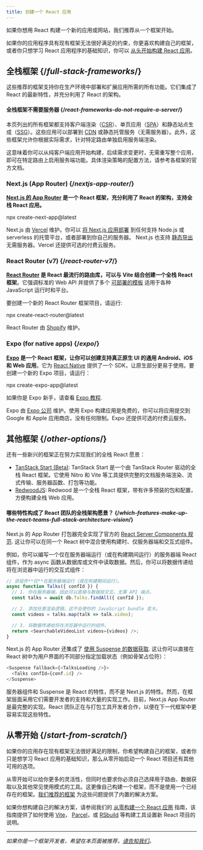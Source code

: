 ```yaml
---
title: 创建一个 React 应用
---
```


<Intro>

如果你想用 React 构建一个新的应用或网站，我们推荐从一个框架开始。

</Intro>

如果你的应用程序具有现有框架无法很好满足的约束，你更喜欢构建自己的框架，或者你只想学习 React 应用程序的基础知识，你可以 [从头开始构建 React 应用](/learn/build-a-react-app-from-scratch)。

## 全栈框架 {/*full-stack-frameworks*/}

这些推荐的框架支持你在生产环境中部署和扩展应用所需的所有功能。它们集成了 React 的最新特性，并充分利用了 React 的架构。

<Note>

#### 全栈框架不需要服务器 {/*react-frameworks-do-not-require-a-server*/}

本页列出的所有框架都支持客户端渲染（[CSR](https://developer.mozilla.org/en-US/docs/Glossary/CSR)）、单页应用（[SPA](https://developer.mozilla.org/en-US/docs/Glossary/SPA)）和静态站点生成（[SSG](https://developer.mozilla.org/en-US/docs/Glossary/SSG)）。这些应用可以部署到 [CDN](https://developer.mozilla.org/en-US/docs/Glossary/CDN) 或静态托管服务（无需服务器）。此外，这些框架允许你根据实际需求，针对特定路由单独启用服务端渲染。

这意味着你可以从纯客户端应用开始构建，后续需求变更时，无需重写整个应用，即可在特定路由上启用服务端功能。具体渲染策略的配置方法，请参考各框架的官方文档。

</Note>

### Next.js (App Router) {/*nextjs-app-router*/}

**[Next.js 的 App Router](https://nextjs.org/docs) 是一个 React 框架，充分利用了 React 的架构，支持全栈 React 应用。**

<TerminalBlock>
npx create-next-app@latest
</TerminalBlock>

Next.js 由 [Vercel](https://vercel.com/) 维护。你可以 [将 Next.js 应用部署](https://nextjs.org/docs/app/building-your-application/deploying) 到任何支持 Node.js 或 serverless 的托管平台，或者部署到你自己的服务器。 Next.js 也支持 [静态导出](https://nextjs.org/docs/app/building-your-application/deploying/static-exports) 无需服务器。Vercel 还提供可选的付费云服务。

### React Router (v7) {/*react-router-v7*/}

**[React Router](https://reactrouter.com/start/framework/installation) 是 React 最流行的路由库，可以与 Vite 结合创建一个全栈 React 框架**。它强调标准的 Web API 并提供了多个 [可部署的模板](https://github.com/remix-run/react-router-templates) 适用于各种 JavaScript 运行时和平台。

要创建一个新的 React Router 框架项目，请运行:

<TerminalBlock>
npx create-react-router@latest
</TerminalBlock>

React Router 由 [Shopify](https://www.shopify.com) 维护。

### Expo (for native apps) {/*expo*/}

**[Expo](https://expo.dev/) 是一个 React 框架，让你可以创建支持真正原生 UI 的通用 Android、iOS 和 Web 应用**。它为 [React Native](https://reactnative.dev/) 提供了一个 SDK，让原生部分更易于使用。要创建一个新的 Expo 项目，请运行：

<TerminalBlock>
npx create-expo-app@latest
</TerminalBlock>

如果你是 Expo 新手，请查看 [Expo 教程](https://docs.expo.dev/tutorial/introduction/).

Expo 由 [Expo 公司](https://expo.dev/about) 维护。使用 Expo 构建应用是免费的，你可以将应用提交到 Google 和 Apple 应用商店，没有任何限制。Expo 还提供可选的付费云服务。


## 其他框架 {/*other-options*/}

还有一些新兴的框架正在努力实现我们的全栈 React 愿景：

- [TanStack Start (Beta)](https://tanstack.com/): TanStack Start 是一个由 TanStack Router 驱动的全栈 React 框架。它使用 Nitro 和 Vite 等工具提供完整的文档服务端渲染、流式传输、服务器函数、打包等功能。
- [RedwoodJS](https://redwoodjs.com/): Redwood 是一个全栈 React 框架，带有许多预装的包和配置，方便构建全栈 Web 应用。

<DeepDive>

#### 哪些特性构成了 React 团队的全栈架构愿景？ {/*which-features-make-up-the-react-teams-full-stack-architecture-vision*/}

Next.js 的 App Router 打包器完全实现了官方的 [React Server Components 规范](https://github.com/reactjs/rfcs/blob/main/text/0188-server-components.md). 这让你可以在同一个 React 树中混合使用构建时、仅服务器端和交互式组件。

例如，你可以编写一个仅在服务器端运行（或在构建期间运行）的服务器端 React 组件，作为 async 函数从数据库或文件中读取数据。然后，你可以将数据传递给将在浏览器中运行的交互式组件：

```js
// 该组件**仅**在服务器端运行（或在构建期间运行）。
async function Talks({ confId }) {
  // 1. 你在服务器端，因此可以直接与数据层交互。无需 API 端点。
  const talks = await db.Talks.findAll({ confId });

  // 2. 添加任意渲染逻辑。这不会使你的 JavaScript bundle 变大。
  const videos = talks.map(talk => talk.video);

  // 3. 将数据传递给将在浏览器中运行的组件。
  return <SearchableVideoList videos={videos} />;
}
```

Next.js 的 App Router 还集成了 [使用 Suspense 的数据获取](/blog/2022/03/29/react-v18#suspense-in-data-frameworks). 这让你可以直接在 React 树中为用户界面的不同部分指定加载状态（例如骨架占位符）：

```js
<Suspense fallback={<TalksLoading />}>
  <Talks confId={conf.id} />
</Suspense>
```

服务器组件和 Suspense 是 React 的特性，而不是 Next.js 的特性。然而，在框架层面采用它们需要开发者的支持和大量的实现工作。目前，Next.js App Router 是最完整的实现。React 团队正在与打包工具开发者合作，以便在下一代框架中更容易实现这些特性。

</DeepDive>

## 从零开始 {/*start-from-scratch*/}

如果你的应用存在现有框架无法很好满足的限制，你希望构建自己的框架，或者你只是想学习 React 应用的基础知识，那么从零开始启动一个 React 项目还有其他可用的选项。

从零开始可以给你更多的灵活性，但同时也要求你必须自己选择用于路由、数据获取以及其他常见使用模式的工具。这更像自己构建一个框架，而不是使用一个已经存在的框架。[我们推荐的框架](#recommended-react-frameworks) 为这些问题提供了内置的解决方案。

如果你想构建自己的解决方案，请参阅我们的 [从零构建一个 React 应用](/learn/build-a-react-app-from-scratch) 指南，该指南提供了如何使用 [Vite](https://vite.dev/)， [Parcel](https://parceljs.org/)，或 [RSbuild](https://rsbuild.dev/) 等构建工具设置新 React 项目的说明。

-----

_如果你是一个框架开发者，希望在本页面被推荐，[请告知我们](https://github.com/reactjs/react.dev/issues/new?assignees=&labels=type%3A+framework&projects=&template=3-framework.yml&title=%5BFramework%5D%3A+)。_
